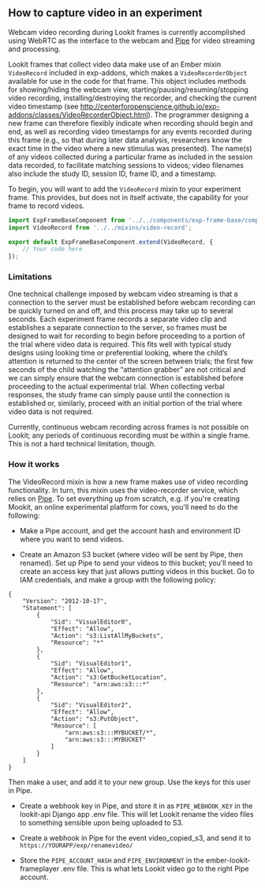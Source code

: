 ## How to capture video in an experiment

Webcam video recording during Lookit frames is currently accomplished using WebRTC as the interface to the webcam and [Pipe](https://addpipe.com/) for video streaming and processing.

Lookit frames that collect video data make use of an Ember mixin `VideoRecord` included in exp-addons, which makes a `VideoRecorderObject` available for use in the code for that frame. This object includes methods for showing/hiding the webcam view,  starting/pausing/resuming/stopping video recording, installing/destroying the recorder, and checking the current video timestamp (see http://centerforopenscience.github.io/exp-addons/classes/VideoRecorderObject.html). The programmer designing a new frame can therefore flexibly indicate when recording should begin and end, as well as recording video timestamps for any events recorded during this frame (e.g., so that during later data analysis, researchers know the exact time in the video where a new stimulus was presented). The name(s) of any videos collected during a particular frame as included in the session data recorded, to facilitate matching sessions to videos; video filenames also include the study ID, session ID, frame ID, and a timestamp. 

To begin, you will want to add the `VideoRecord` mixin to your experiment frame. This provides, but does not in itself 
activate, the capability for your frame to record videos.

```javascript
import ExpFrameBaseComponent from '../../components/exp-frame-base/component';
import VideoRecord from '../../mixins/video-record';

export default ExpFrameBaseComponent.extend(VideoRecord, {
    // Your code here
});
```

### Limitations

One technical challenge imposed by webcam video streaming is that a connection to the server must be established before webcam recording can be quickly turned on and off, and this process may take up to several seconds. Each experiment frame records a separate video clip and establishes a separate connection to the server, so frames must be designed to wait for recording to begin before proceeding to a portion of the trial where video data is required. This fits well with typical study designs using looking time or preferential looking, where the child’s attention is returned to the center of the screen between trials; the first few seconds of the child watching the “attention grabber” are not critical and we can simply ensure that the webcam connection is established before proceeding to the actual experimental trial. When collecting verbal responses, the study frame can simply pause until the connection is established or, similarly, proceed with an initial portion of the trial where video data is not required. 

Currently, continuous webcam recording across frames is not possible on Lookit; any periods of continuous recording must be within a single frame. This is not a hard technical limitation, though.

### How it works

The VideoRecord mixin is how a new frame makes use of video recording functionality. In turn, this mixin uses the video-recorder service, which relies on [Pipe](https://addpipe.com/). To set everything up from scratch, e.g. if you're creating Mookit, an online experimental platform for cows, you'll need to do the following:

- Make a Pipe account, and get the account hash and environment ID where you want to send videos.

- Create an Amazon S3 bucket (where video will be sent by Pipe, then renamed). Set up Pipe to send your videos to this bucket; you'll need to create an access key that just allows putting videos in this bucket. Go to IAM credentials, and make a group with the following policy: 

```
{
    "Version": "2012-10-17",
    "Statement": [
        {
            "Sid": "VisualEditor0",
            "Effect": "Allow",
            "Action": "s3:ListAllMyBuckets",
            "Resource": "*"
        },
        {
            "Sid": "VisualEditor1",
            "Effect": "Allow",
            "Action": "s3:GetBucketLocation",
            "Resource": "arn:aws:s3:::*"
        },
        {
            "Sid": "VisualEditor2",
            "Effect": "Allow",
            "Action": "s3:PutObject",
            "Resource": [
                "arn:aws:s3:::MYBUCKET/*",
                "arn:aws:s3:::MYBUCKET"
            ]
        }
    ]
}
```

Then make a user, and add it to your new group. Use the keys for this user in Pipe.

- Create a webhook key in Pipe, and store it in as `PIPE_WEBHOOK_KEY` in the lookit-api Django app .env file. This will let Lookit rename the video files to something sensible upon being uploaded to S3. 

- Create a webhook in Pipe for the event video_copied_s3, and send it to `https://YOURAPP/exp/renamevideo/`

- Store the `PIPE_ACCOUNT_HASH` and `PIPE_ENVIRONMENT` in the ember-lookit-frameplayer .env file. This is what lets Lookit video go to the right Pipe account.
